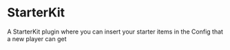 # StarterKit
A StarterKit plugin where you can insert your starter items in the Config that a new player can get
